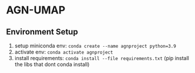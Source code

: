 # AGN-UMAP

## Environment Setup 

1. setup miniconda env: ```conda create --name agnproject python=3.9```
2. activate env: ```conda activate agnproject```
3. install requirements: ```conda install --file requirements.txt``` (pip install the libs that dont conda install)